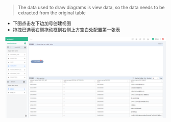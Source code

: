 > The data used to draw diagrams is view data, so the data needs to be extracted from the original table

* 下图点击左下边加号创建视图
* 拖拽已选表右侧拖动框到右侧上方空白处配置第一张表

![](/assets/E246220A-153F-4D19-9DFF-0A08548980EB.png)

